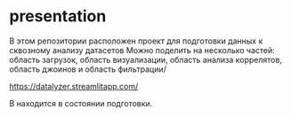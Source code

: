 # presentation
В этом репозитории расположен проект для подготовки данных к сквозному анализу датасетов
Можно поделить на несколько частей: область загрузок, область визуализации, область анализа коррелятов, область джоинов и область фильтрации/

https://datalyzer.streamlitapp.com/

В находится в состоянии подготовки.